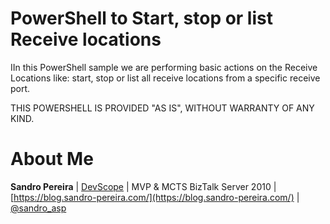 # PowerShell to Start, stop or list Receive locations
IIn this PowerShell sample we are performing basic actions on the Receive Locations like: start, stop or list all receive locations from a specific receive port.

THIS POWERSHELL IS PROVIDED "AS IS", WITHOUT WARRANTY OF ANY KIND.

# About Me
**Sandro Pereira** | [DevScope](http://www.devscope.net/) | MVP & MCTS BizTalk Server 2010 | [https://blog.sandro-pereira.com/](https://blog.sandro-pereira.com/) | [@sandro_asp](https://twitter.com/sandro_asp)
